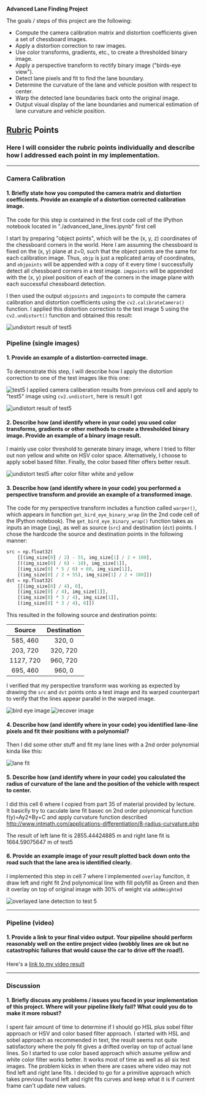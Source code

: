 **Advanced Lane Finding Project**

The goals / steps of this project are the following:

* Compute the camera calibration matrix and distortion coefficients given a set of chessboard images.
* Apply a distortion correction to raw images.
* Use color transforms, gradients, etc., to create a thresholded binary image.
* Apply a perspective transform to rectify binary image ("birds-eye view").
* Detect lane pixels and fit to find the lane boundary.
* Determine the curvature of the lane and vehicle position with respect to center.
* Warp the detected lane boundaries back onto the original image.
* Output visual display of the lane boundaries and numerical estimation of lane curvature and vehicle position.

[//]: # (Image References)

[image1]: ./examples/undistort_output.png "Undistorted"
[image2]: ./test_images/test1.jpg "Road Transformed"
[image3]: ./examples/binary_combo_example.jpg "Binary Example"
[image4]: ./examples/warped_straight_lines.jpg "Warp Example"
[image5]: ./examples/color_fit_lines.jpg "Fit Visual"
[image6]: ./examples/example_output.jpg "Output"
[image7]: ./output_images/undistort-test5.jpg "undistort-test5"
[image8]: ./test_images/test5.jpg "test5"
[image9]: ./output_images/warped-test5.jpg "warp"
[image10]: ./output_images/recover-test5.jpg "recover"
[image11]: ./output_images/color_filter.jpg "color_filter"
[image12]: ./output_images/lane_fit-test5.jpg "lane fit"
[image13]: ./output_images/plottest5.jpg "recovered test5"
[video1]: ./project_video.mp4 "Video"

## [Rubric](https://review.udacity.com/#!/rubrics/571/view) Points

### Here I will consider the rubric points individually and describe how I addressed each point in my implementation.  

---

### Camera Calibration

#### 1. Briefly state how you computed the camera matrix and distortion coefficients. Provide an example of a distortion corrected calibration image.

The code for this step is contained in the first code cell of the IPython notebook located in "./advanced_lane_lines.ipynb" first cell

I start by preparing "object points", which will be the (x, y, z) coordinates of the chessboard corners in the world. Here I am assuming the chessboard is fixed on the (x, y) plane at z=0, such that the object points are the same for each calibration image.  Thus, `objp` is just a replicated array of coordinates, and `objpoints` will be appended with a copy of it every time I successfully detect all chessboard corners in a test image.  `imgpoints` will be appended with the (x, y) pixel position of each of the corners in the image plane with each successful chessboard detection.  

I then used the output `objpoints` and `imgpoints` to compute the camera calibration and distortion coefficients using the `cv2.calibrateCamera()` function.  I applied this distortion correction to the test image 5 using the `cv2.undistort()` function and obtained this result: 

![undistort result of test5][image7]

### Pipeline (single images)

#### 1. Provide an example of a distortion-corrected image.

To demonstrate this step, I will describe how I apply the distortion correction to one of the test images like this one:

![test5][image8]
I applied camera caliberation results from previous cell and apply to "test5" image using `cv2.undistort`, here is result I got

![undistort result of test5][image7]

#### 2. Describe how (and identify where in your code) you used color transforms, gradients or other methods to create a thresholded binary image.  Provide an example of a binary image result.
I mainly use color threshold to generate binary image, where I tried to filter out non yellow and white on HSV color space. Alternatively, I choose to apply sobel based filter. Finally, the color based filter offers better result.

![undistort test5 after color filter white and yellow][image11]

#### 3. Describe how (and identify where in your code) you performed a perspective transform and provide an example of a transformed image.

The code for my perspective transform includes a function called `warper()`, which appears in function `get_bird_eye_binary_wrap` (in the 2nd code cell of the IPython notebook).  The `get_bird_eye_binary_wrap()` function takes as inputs an image (`img`), as well as source (`src`) and destination (`dst`) points.  I chose the hardcode the source and destination points in the following manner:

```python
src = np.float32(
    [[(img_size[0] / 2) - 55, img_size[1] / 2 + 100],
    [((img_size[0] / 6) - 10), img_size[1]],
    [(img_size[0] * 5 / 6) + 60, img_size[1]],
    [(img_size[0] / 2 + 55), img_size[1] / 2 + 100]])
dst = np.float32(
    [[(img_size[0] / 4), 0],
    [(img_size[0] / 4), img_size[1]],
    [(img_size[0] * 3 / 4), img_size[1]],
    [(img_size[0] * 3 / 4), 0]])
```

This resulted in the following source and destination points:

| Source        | Destination   | 
|:-------------:|:-------------:| 
| 585, 460      | 320, 0        | 
| 203, 720      | 320, 720      |
| 1127, 720     | 960, 720      |
| 695, 460      | 960, 0        |

I verified that my perspective transform was working as expected by drawing the `src` and `dst` points onto a test image and its warped counterpart to verify that the lines appear parallel in the warped image.

![bird eye image][image9]
![recover image][image10]

#### 4. Describe how (and identify where in your code) you identified lane-line pixels and fit their positions with a polynomial?

Then I did some other stuff and fit my lane lines with a 2nd order polynomial kinda like this:

![lane fit][image12]

#### 5. Describe how (and identify where in your code) you calculated the radius of curvature of the lane and the position of the vehicle with respect to center.

I did this cell 6 where I copied from part 35 of material provided by lecture. It basiclly try to caculate lane fit basec on 2nd order polynomical function f(y)=Ay2+By+C and apply curvature function described http://www.intmath.com/applications-differentiation/8-radius-curvature.php

The result of left lane fit is 2855.44424885 m and right lane fit is 1664.59075647 m of test5


#### 6. Provide an example image of your result plotted back down onto the road such that the lane area is identified clearly.

I implemented this step in cell 7 where I implemented `overlay` funciton, it draw left and right fit 2nd polynomical line with fill polyfill as Green
and then it overlay on top of original image with 30% of weight via `addWeighted`

![overlayed lane detection to test 5][image13]

---

### Pipeline (video)

#### 1. Provide a link to your final video output.  Your pipeline should perform reasonably well on the entire project video (wobbly lines are ok but no catastrophic failures that would cause the car to drive off the road!).

Here's a [link to my video result](./test_video.mp4)

---

### Discussion

#### 1. Briefly discuss any problems / issues you faced in your implementation of this project.  Where will your pipeline likely fail?  What could you do to make it more robust?

I spent fair amount of time to determine if I should go HSL plus sobel filter approach or HSV and color based filter approach. I started with HSL and sobel approach as recommended in text, the result seems not quite satisfactory where the poly fit gives a drifted overlay on top of actual lane lines. So I started to use color based approach which assume yellow and white color filter works better. It works most of time as well as all six test images. The problem kicks in when there are cases where video may not find left and right lane fits. I decided to go for a primitive approach which takes previous found left and right fits curves and keep what it is if current frame can't update new values.
